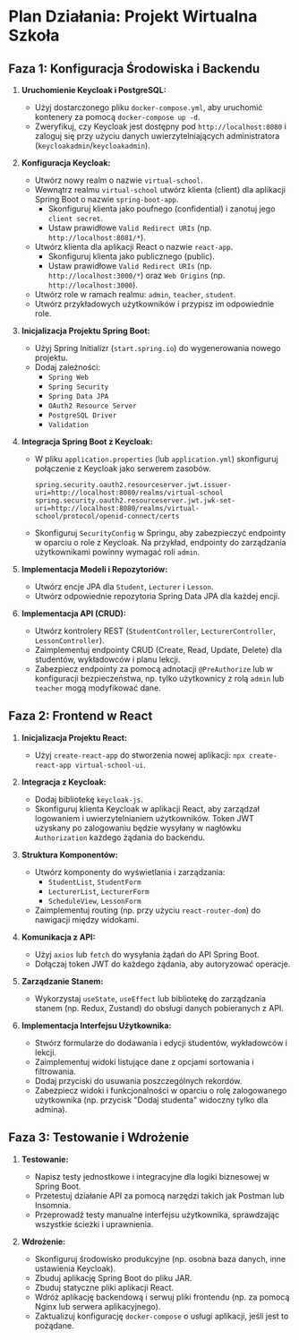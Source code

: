 # Plan Działania: Projekt Wirtualna Szkoła

## Faza 1: Konfiguracja Środowiska i Backendu

1.  **Uruchomienie Keycloak i PostgreSQL:**
    *   Użyj dostarczonego pliku `docker-compose.yml`, aby uruchomić kontenery za pomocą `docker-compose up -d`.
    *   Zweryfikuj, czy Keycloak jest dostępny pod `http://localhost:8080` i zaloguj się przy użyciu danych uwierzytelniających administratora (`keycloakadmin`/`keycloakadmin`).

2.  **Konfiguracja Keycloak:**
    *   Utwórz nowy realm o nazwie `virtual-school`.
    *   Wewnątrz realmu `virtual-school` utwórz klienta (client) dla aplikacji Spring Boot o nazwie `spring-boot-app`.
        *   Skonfiguruj klienta jako poufnego (confidential) i zanotuj jego `client secret`.
        *   Ustaw prawidłowe `Valid Redirect URIs` (np. `http://localhost:8081/*`).
    *   Utwórz klienta dla aplikacji React o nazwie `react-app`.
        *   Skonfiguruj klienta jako publicznego (public).
        *   Ustaw prawidłowe `Valid Redirect URIs` (np. `http://localhost:3000/*`) oraz `Web Origins` (np. `http://localhost:3000`).
    *   Utwórz role w ramach realmu: `admin`, `teacher`, `student`.
    *   Utwórz przykładowych użytkowników i przypisz im odpowiednie role.

3.  **Inicjalizacja Projektu Spring Boot:**
    *   Użyj Spring Initializr (`start.spring.io`) do wygenerowania nowego projektu.
    *   Dodaj zależności:
        *   `Spring Web`
        *   `Spring Security`
        *   `Spring Data JPA`
        *   `OAuth2 Resource Server`
        *   `PostgreSQL Driver`
        *   `Validation`

4.  **Integracja Spring Boot z Keycloak:**
    *   W pliku `application.properties` (lub `application.yml`) skonfiguruj połączenie z Keycloak jako serwerem zasobów.
        ```properties
        spring.security.oauth2.resourceserver.jwt.issuer-uri=http://localhost:8080/realms/virtual-school
        spring.security.oauth2.resourceserver.jwt.jwk-set-uri=http://localhost:8080/realms/virtual-school/protocol/openid-connect/certs
        ```
    *   Skonfiguruj `SecurityConfig` w Springu, aby zabezpieczyć endpointy w oparciu o role z Keycloak. Na przykład, endpointy do zarządzania użytkownikami powinny wymagać roli `admin`.

5.  **Implementacja Modeli i Repozytoriów:**
    *   Utwórz encje JPA dla `Student`, `Lecturer` i `Lesson`.
    *   Utwórz odpowiednie repozytoria Spring Data JPA dla każdej encji.

6.  **Implementacja API (CRUD):**
    *   Utwórz kontrolery REST (`StudentController`, `LecturerController`, `LessonController`).
    *   Zaimplementuj endpointy CRUD (Create, Read, Update, Delete) dla studentów, wykładowców i planu lekcji.
    *   Zabezpiecz endpointy za pomocą adnotacji `@PreAuthorize` lub w konfiguracji bezpieczeństwa, np. tylko użytkownicy z rolą `admin` lub `teacher` mogą modyfikować dane.

## Faza 2: Frontend w React

1.  **Inicjalizacja Projektu React:**
    *   Użyj `create-react-app` do stworzenia nowej aplikacji: `npx create-react-app virtual-school-ui`.

2.  **Integracja z Keycloak:**
    *   Dodaj bibliotekę `keycloak-js`.
    *   Skonfiguruj klienta Keycloak w aplikacji React, aby zarządzał logowaniem i uwierzytelnianiem użytkowników. Token JWT uzyskany po zalogowaniu będzie wysyłany w nagłówku `Authorization` każdego żądania do backendu.

3.  **Struktura Komponentów:**
    *   Utwórz komponenty do wyświetlania i zarządzania:
        *   `StudentList`, `StudentForm`
        *   `LecturerList`, `LecturerForm`
        *   `ScheduleView`, `LessonForm`
    *   Zaimplementuj routing (np. przy użyciu `react-router-dom`) do nawigacji między widokami.

4.  **Komunikacja z API:**
    *   Użyj `axios` lub `fetch` do wysyłania żądań do API Spring Boot.
    *   Dołączaj token JWT do każdego żądania, aby autoryzować operacje.

5.  **Zarządzanie Stanem:**
    *   Wykorzystaj `useState`, `useEffect` lub bibliotekę do zarządzania stanem (np. Redux, Zustand) do obsługi danych pobieranych z API.

6.  **Implementacja Interfejsu Użytkownika:**
    *   Stwórz formularze do dodawania i edycji studentów, wykładowców i lekcji.
    *   Zaimplementuj widoki listujące dane z opcjami sortowania i filtrowania.
    *   Dodaj przyciski do usuwania poszczególnych rekordów.
    *   Zabezpiecz widoki i funkcjonalności w oparciu o rolę zalogowanego użytkownika (np. przycisk "Dodaj studenta" widoczny tylko dla admina).

## Faza 3: Testowanie i Wdrożenie

1.  **Testowanie:**
    *   Napisz testy jednostkowe i integracyjne dla logiki biznesowej w Spring Boot.
    *   Przetestuj działanie API za pomocą narzędzi takich jak Postman lub Insomnia.
    *   Przeprowadź testy manualne interfejsu użytkownika, sprawdzając wszystkie ścieżki i uprawnienia.

2.  **Wdrożenie:**
    *   Skonfiguruj środowisko produkcyjne (np. osobna baza danych, inne ustawienia Keycloak).
    *   Zbuduj aplikację Spring Boot do pliku JAR.
    *   Zbuduj statyczne pliki aplikacji React.
    *   Wdróż aplikację backendową i serwuj pliki frontendu (np. za pomocą Nginx lub serwera aplikacyjnego).
    *   Zaktualizuj konfigurację `docker-compose` o usługi aplikacji, jeśli jest to pożądane.

